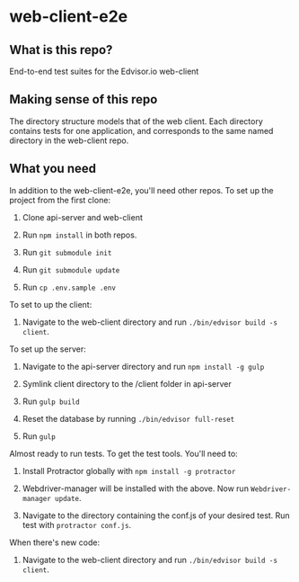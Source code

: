 # web-client-e2e

## What is this repo?

End-to-end test suites for the Edvisor.io web-client

## Making sense of this repo

The directory structure models that of the web client. Each directory contains
tests for one application, and corresponds to the same named directory in the
web-client repo.

## What you need

In addition to the web-client-e2e, you'll need other repos. To set up the project from the first clone:

1. Clone api-server and web-client

2. Run `npm install` in both repos.

3. Run `git submodule init`

4. Run `git submodule update`

5. Run `cp .env.sample .env`

To set to up the client:

1. Navigate to the web-client directory and run `./bin/edvisor build -s client`.

To set up the server:

1. Navigate to the api-server directory and run `npm install -g gulp`

2. Symlink client directory to the /client folder in api-server

3. Run `gulp build`

4. Reset the database by running `./bin/edvisor full-reset`

5. Run `gulp`

Almost ready to run tests. To get the test tools. You'll need to:

1. Install Protractor globally with `npm install -g protractor`

2. Webdriver-manager will be installed with the above. Now run `Webdriver-manager update`.

3. Navigate to the directory containing the conf.js of your desired test. Run test with `protractor conf.js`.

When there's new code:

1. Navigate to the web-client directory and run `./bin/edvisor build -s client`.
